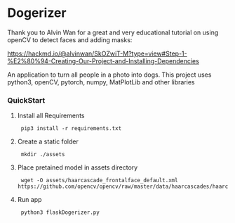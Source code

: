 # Dogerizer


Thank you to Alvin Wan for a great and very educational tutorial on using openCV to detect faces and adding masks: 

   https://hackmd.io/@alvinwan/SkOZwiT-M?type=view#Step-1-%E2%80%94-Creating-Our-Project-and-Installing-Dependencies

An application to turn all people in a photo into dogs. 
This project uses python3, openCV, pytorch, numpy, MatPlotLib and other libraries 

### QuickStart

1. Install all Requirements

        
        pip3 install -r requirements.txt

2. Create a static folder

        mkdir ./assets

3. Place pretained model in assets directory
        

        wget -O assets/haarcascade_frontalface_default.xml https://github.com/opencv/opencv/raw/master/data/haarcascades/haarcascade_frontalface_default.xml


4. Run app 

        python3 flaskDogerizer.py

